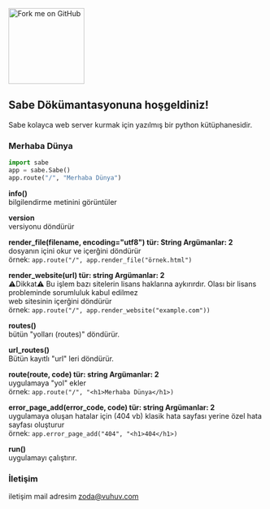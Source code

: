 <a href="https://github.com/you"><img loading="lazy" width="149" height="149" src="https://github.blog/wp-content/uploads/2008/12/forkme_left_red_aa0000.png?resize=149%2C149" class="attachment-full size-full" alt="Fork me on GitHub" data-recalc-dims="1"></a>
## Sabe Dökümantasyonuna hoşgeldiniz!

Sabe kolayca web server kurmak için yazılmış bir python kütüphanesidir.


### Merhaba Dünya

```py
import sabe
app = sabe.Sabe()
app.route("/", "Merhaba Dünya")
```
**info()**<br>
bilgilendirme metinini görüntüler<br>

**version**<br>
versiyonu döndürür<br>


**render_file(filename, encoding="utf8") tür: String Argümanlar: 2**<br>
dosyanın içini okur ve içerğini döndürür<br>
örnek: `app.route("/", app.render_file("örnek.html")`
<br>

**render_website(url) tür: string Argümanlar: 2**<br>
⚠️Dikkat⚠️ Bu işlem bazı sitelerin lisans haklarına aykırırdır. Olası bir lisans probleminde sorumluluk kabul edilmez<br>
web sitesinin içerğini döndürür<br>
örnek: `app.route("/", app.render_website("example.com"))`<br>

**routes()**<br>
bütün "yolları (routes)" döndürür.<br>

**url_routes()**<br>
Bütün kayıtlı "url" leri döndürür.<br>


**route(route, code) tür: string Argümanlar: 2**<br>
uygulamaya "yol" ekler<br>
örnek: `app.route("/", "<h1>Merhaba Dünya</h1>)`<br>

**error_page_add(error_code, code) tür: string Argümanlar: 2**<br>
uygulamaya oluşan hatalar için (404 vb) klasik hata sayfası yerine özel hata sayfası oluşturur<br>
örnek: `app.error_page_add("404", "<h1>404</h1>)`

**run()**<br>
uygulamayı çalıştırır.<br>
### İletişim

iletişim mail adresim <a href="mailto:zoda@vuhuv.com">zoda@vuhuv.com</a>
